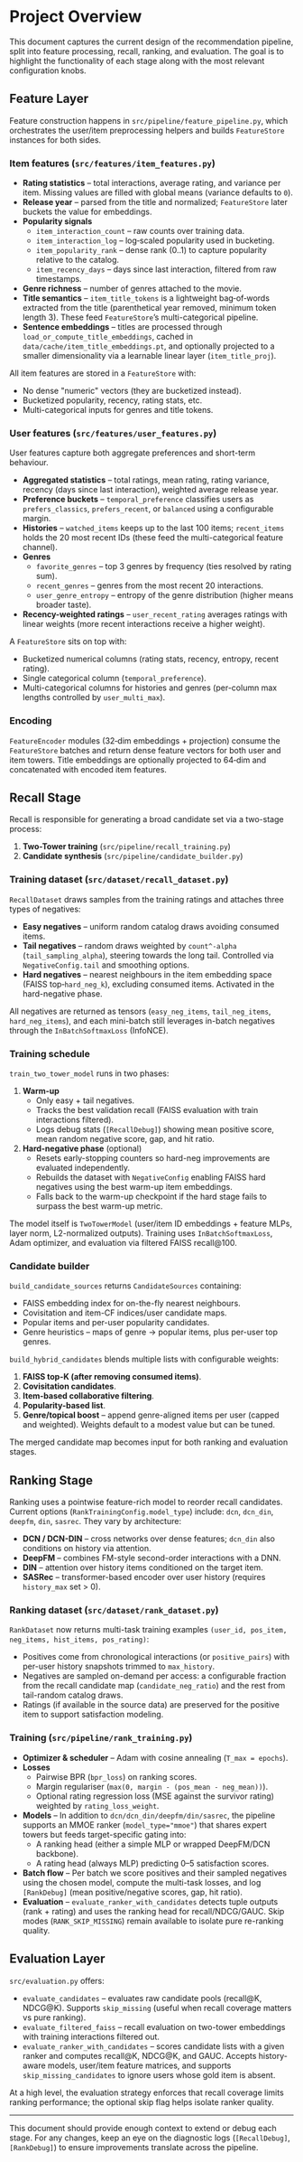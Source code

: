 # Project Overview

This document captures the current design of the recommendation pipeline, split into feature processing, recall, ranking, and evaluation. The goal is to highlight the functionality of each stage along with the most relevant configuration knobs.

## Feature Layer

Feature construction happens in `src/pipeline/feature_pipeline.py`, which orchestrates the user/item preprocessing helpers and builds `FeatureStore` instances for both sides.

### Item features (`src/features/item_features.py`)

* **Rating statistics** – total interactions, average rating, and variance per item. Missing values are filled with global means (variance defaults to `0`).
* **Release year** – parsed from the title and normalized; `FeatureStore` later buckets the value for embeddings.
* **Popularity signals**
  * `item_interaction_count` – raw counts over training data.
  * `item_interaction_log` – log‑scaled popularity used in bucketing.
  * `item_popularity_rank` – dense rank (0..1) to capture popularity relative to the catalog.
  * `item_recency_days` – days since last interaction, filtered from raw timestamps.
* **Genre richness** – number of genres attached to the movie.
* **Title semantics** – `item_title_tokens` is a lightweight bag‑of‑words extracted from the title (parenthetical year removed, minimum token length 3). These feed `FeatureStore`’s multi-categorical pipeline.
* **Sentence embeddings** – titles are processed through `load_or_compute_title_embeddings`, cached in `data/cache/item_title_embeddings.pt`, and optionally projected to a smaller dimensionality via a learnable linear layer (`item_title_proj`).

All item features are stored in a `FeatureStore` with:
* No dense "numeric" vectors (they are bucketized instead).
* Bucketized popularity, recency, rating stats, etc.
* Multi-categorical inputs for genres and title tokens.

### User features (`src/features/user_features.py`)

User features capture both aggregate preferences and short-term behaviour.

* **Aggregated statistics** – total ratings, mean rating, rating variance, recency (days since last interaction), weighted average release year.
* **Preference buckets** – `temporal_preference` classifies users as `prefers_classics`, `prefers_recent`, or `balanced` using a configurable margin.
* **Histories** – `watched_items` keeps up to the last 100 items; `recent_items` holds the 20 most recent IDs (these feed the multi-categorical feature channel).
* **Genres**
  * `favorite_genres` – top 3 genres by frequency (ties resolved by rating sum).
  * `recent_genres` – genres from the most recent 20 interactions.
  * `user_genre_entropy` – entropy of the genre distribution (higher means broader taste).
* **Recency-weighted ratings** – `user_recent_rating` averages ratings with linear weights (more recent interactions receive a higher weight).

A `FeatureStore` sits on top with:
* Bucketized numerical columns (rating stats, recency, entropy, recent rating).
* Single categorical column (`temporal_preference`).
* Multi-categorical columns for histories and genres (per-column max lengths controlled by `user_multi_max`).

### Encoding

`FeatureEncoder` modules (32‑dim embeddings + projection) consume the `FeatureStore` batches and return dense feature vectors for both user and item towers. Title embeddings are optionally projected to 64‑dim and concatenated with encoded item features.

## Recall Stage

Recall is responsible for generating a broad candidate set via a two-stage process:

1. **Two-Tower training** (`src/pipeline/recall_training.py`)
2. **Candidate synthesis** (`src/pipeline/candidate_builder.py`)

### Training dataset (`src/dataset/recall_dataset.py`)

`RecallDataset` draws samples from the training ratings and attaches three types of negatives:

* **Easy negatives** – uniform random catalog draws avoiding consumed items.
* **Tail negatives** – random draws weighted by `count^-alpha` (`tail_sampling_alpha`), steering towards the long tail. Controlled via `NegativeConfig.tail` and smoothing options.
* **Hard negatives** – nearest neighbours in the item embedding space (FAISS top‑`hard_neg_k`), excluding consumed items. Activated in the hard-negative phase.

All negatives are returned as tensors (`easy_neg_items`, `tail_neg_items`, `hard_neg_items`), and each mini-batch still leverages in-batch negatives through the `InBatchSoftmaxLoss` (InfoNCE).

### Training schedule

`train_two_tower_model` runs in two phases:

1. **Warm-up**
   * Only easy + tail negatives.
   * Tracks the best validation recall (FAISS evaluation with train interactions filtered).
   * Logs debug stats (`[RecallDebug]`) showing mean positive score, mean random negative score, gap, and hit ratio.
2. **Hard-negative phase** (optional)
   * Resets early-stopping counters so hard-neg improvements are evaluated independently.
   * Rebuilds the dataset with `NegativeConfig` enabling FAISS hard negatives using the best warm-up item embeddings.
   * Falls back to the warm-up checkpoint if the hard stage fails to surpass the best warm-up metric.

The model itself is `TwoTowerModel` (user/item ID embeddings + feature MLPs, layer norm, L2-normalized outputs). Training uses `InBatchSoftmaxLoss`, Adam optimizer, and evaluation via filtered FAISS recall@100.

### Candidate builder

`build_candidate_sources` returns `CandidateSources` containing:
* FAISS embedding index for on-the-fly nearest neighbours.
* Covisitation and item-CF indices/user candidate maps.
* Popular items and per-user popularity candidates.
* Genre heuristics – maps of genre → popular items, plus per-user top genres.

`build_hybrid_candidates` blends multiple lists with configurable weights:
1. **FAISS top-K (after removing consumed items)**.
2. **Covisitation candidates**.
3. **Item-based collaborative filtering**.
4. **Popularity-based list**.
5. **Genre/topical boost** – append genre-aligned items per user (capped and weighted). Weights default to a modest value but can be tuned.

The merged candidate map becomes input for both ranking and evaluation stages.

## Ranking Stage

Ranking uses a pointwise feature-rich model to reorder recall candidates. Current options (`RankTrainingConfig.model_type`) include: `dcn`, `dcn_din`, `deepfm`, `din`, `sasrec`. They vary by architecture:

* **DCN / DCN-DIN** – cross networks over dense features; `dcn_din` also conditions on history via attention.
* **DeepFM** – combines FM-style second-order interactions with a DNN.
* **DIN** – attention over history items conditioned on the target item.
* **SASRec** – transformer-based encoder over user history (requires `history_max` set > 0).

### Ranking dataset (`src/dataset/rank_dataset.py`)

`RankDataset` now returns multi-task training examples `(user_id, pos_item, neg_items, hist_items, pos_rating)`:
* Positives come from chronological interactions (or `positive_pairs`) with per-user history snapshots trimmed to `max_history`.
* Negatives are sampled on-demand per access: a configurable fraction from the recall candidate map (`candidate_neg_ratio`) and the rest from tail-random catalog draws.
* Ratings (if available in the source data) are preserved for the positive item to support satisfaction modeling.

### Training (`src/pipeline/rank_training.py`)

* **Optimizer & scheduler** – Adam with cosine annealing (`T_max = epochs`).
* **Losses**
  * Pairwise BPR (`bpr_loss`) on ranking scores.
  * Margin regulariser (`max(0, margin - (pos_mean - neg_mean))`).
  * Optional rating regression loss (MSE against the survivor rating) weighted by `rating_loss_weight`.
* **Models** – In addition to `dcn/dcn_din/deepfm/din/sasrec`, the pipeline supports an MMOE ranker (`model_type="mmoe"`) that shares expert towers but feeds target-specific gating into:
  * A ranking head (either a simple MLP or wrapped DeepFM/DCN backbone).
  * A rating head (always MLP) predicting 0–5 satisfaction scores.
* **Batch flow** – Per batch we score positives and their sampled negatives using the chosen model, compute the multi-task losses, and log `[RankDebug]` (mean positive/negative scores, gap, hit ratio).
* **Evaluation** – `evaluate_ranker_with_candidates` detects tuple outputs (rank + rating) and uses the ranking head for recall/NDCG/GAUC. Skip modes (`RANK_SKIP_MISSING`) remain available to isolate pure re-ranking quality.

## Evaluation Layer

`src/evaluation.py` offers:

* `evaluate_candidates` – evaluates raw candidate pools (recall@K, NDCG@K). Supports `skip_missing` (useful when recall coverage matters vs pure ranking).
* `evaluate_filtered_faiss` – recall evaluation on two-tower embeddings with training interactions filtered out.
* `evaluate_ranker_with_candidates` – scores candidate lists with a given ranker and computes recall@K, NDCG@K, and GAUC. Accepts history-aware models, user/item feature matrices, and supports `skip_missing_candidates` to ignore users whose gold item is absent.

At a high level, the evaluation strategy enforces that recall coverage limits ranking performance; the optional skip flag helps isolate ranker quality.

---

This document should provide enough context to extend or debug each stage. For any changes, keep an eye on the diagnostic logs (`[RecallDebug]`, `[RankDebug]`) to ensure improvements translate across the pipeline.

